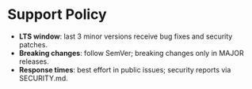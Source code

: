 
# Support Policy
- **LTS window**: last 3 minor versions receive bug fixes and security patches.
- **Breaking changes**: follow SemVer; breaking changes only in MAJOR releases.
- **Response times**: best effort in public issues; security reports via SECURITY.md.
